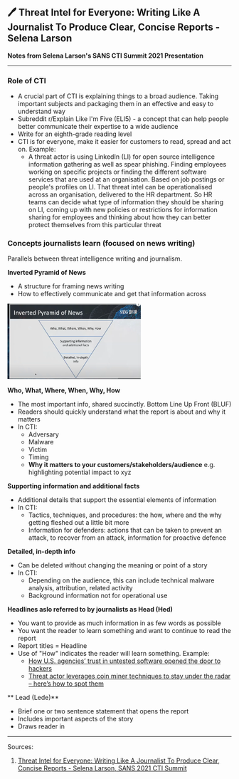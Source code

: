 ## 🖊️ Threat Intel for Everyone: Writing Like A Journalist To Produce Clear, Concise Reports - Selena Larson

**Notes from Selena Larson's SANS CTI Summit 2021 Presentation**

_______

### Role of CTI

* A crucial part of CTI is explaining things to a broad audience. Taking important subjects and packaging them in an effective and easy to understand way
* Subreddit r/Explain Like I'm Five (ELI5) - a concept that can help people better communicate their expertise to a wide audience
* Write for an eighth-grade reading level
* CTI is for everyone, make it easier for customers to read, spread and act on. Example:
  - A threat actor is using LinkedIn (LI) for open source intelligence information gathering as well as spear phishing. Finding employees working on specific projects or finding the different software services that are used at an organisation. Based on job postings or people's profiles on LI. That threat intel can be operationalised across an organisation, delivered to the HR department. So HR teams can decide what type of information they should be sharing on LI, coming up with new policies or restrictions for information sharing for employees and thinking about how they can better protect themselves from this particular threat

### Concepts journalists learn (focused on news writing)

Parallels between threat intelligence writing and journalism. 

**Inverted Pyramid of News**

* A structure for framing news writing
* How to effectively communicate and get that information across

<img
src="https://github.com/thequietlife/CTI-101/blob/b2bf9014e355294ee1bbad9f97a85c173a3ce9a7/images/inverted%20pyramid%20of%20news.png"
alt="upside down triangle - top bit: Who, What, Where, When, Why, How; middle section of triangle: Supporting information and additional facts. Tip of triangle (bottom): Detailed, in-depth info" width="300"/>

**Who, What, Where, When, Why, How**
* The most important info, shared succinctly. Bottom Line Up Front (BLUF)
* Readers should quickly understand what the report is about and why it matters
* In CTI:
  - Adversary
  - Malware
  - Victim
  - Timing
  - **Why it matters to your customers/stakeholders/audience** e.g. highlighting potential impact to xyz

**Supporting information and additional facts**
* Additional details that support the essential elements of information
* In CTI:
  - Tactics, techniques, and procedures: the how, where and the why getting fleshed out a little bit more
  - Information for defenders: actions that can be taken to prevent an attack, to recover from an attack, information for proactive defence

**Detailed, in-depth info**
* Can be deleted without changing the meaning or point of a story
* In CTI:
  - Depending on the audience, this can include technical malware analysis, attribution, related activity
  - Background information not for operational use


**Headlines aslo referred to by journalists as Head (Hed)**
* You want to provide as much information in as few words as possible
* You want the reader to learn something and want to continue to read the report
* Report titles = Headline
* Use of "How" indicates the reader will learn something. Example:
  - [How U.S. agencies’ trust in untested software opened the door to hackers](https://www.politico.com/news/2020/12/19/how-federal-hack-happened-448602)
  - [Threat actor leverages coin miner techniques to stay under the radar – here’s how to spot them](https://www.microsoft.com/en-us/security/blog/2020/11/30/threat-actor-leverages-coin-miner-techniques-to-stay-under-the-radar-heres-how-to-spot-them/)
 

** Lead (Lede)**
* Brief one or two sentence statement that opens the report
* Includes important aspects of the story
* Draws reader in


































__________________
Sources:
1. [Threat Intel for Everyone: Writing Like A Journalist To Produce Clear, Concise Reports - Selena Larson, SANS 2021 CTI Summit](https://youtu.be/gqsE2coucjg?si=IHRhqxU1eDHtTdTB)



    
